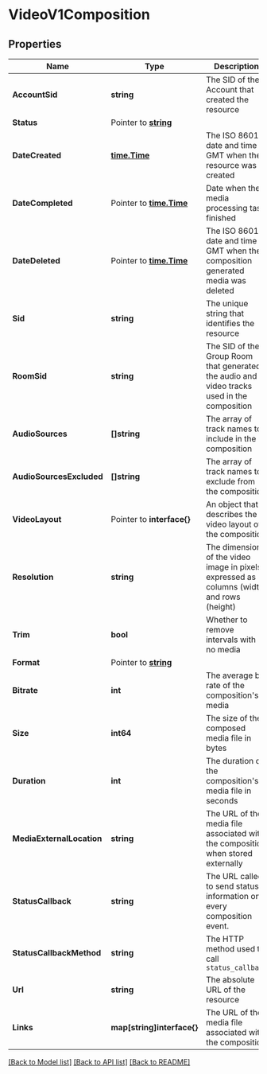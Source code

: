 # VideoV1Composition

## Properties

Name | Type | Description | Notes
------------ | ------------- | ------------- | -------------
**AccountSid** | **string** | The SID of the Account that created the resource |[optional] 
**Status** | Pointer to [**string**](CompositionEnumStatus.md) |  |
**DateCreated** | [**time.Time**](time.Time.md) | The ISO 8601 date and time in GMT when the resource was created |[optional] 
**DateCompleted** | Pointer to [**time.Time**](time.Time.md) | Date when the media processing task finished |
**DateDeleted** | Pointer to [**time.Time**](time.Time.md) | The ISO 8601 date and time in GMT when the composition generated media was deleted |
**Sid** | **string** | The unique string that identifies the resource |[optional] 
**RoomSid** | **string** | The SID of the Group Room that generated the audio and video tracks used in the composition |[optional] 
**AudioSources** | **[]string** | The array of track names to include in the composition |[optional] 
**AudioSourcesExcluded** | **[]string** | The array of track names to exclude from the composition |[optional] 
**VideoLayout** | Pointer to **interface{}** | An object that describes the video layout of the composition |
**Resolution** | **string** | The dimensions of the video image in pixels expressed as columns (width) and rows (height) |[optional] 
**Trim** | **bool** | Whether to remove intervals with no media |[optional] 
**Format** | Pointer to [**string**](CompositionEnumFormat.md) |  |
**Bitrate** | **int** | The average bit rate of the composition's media |[optional] 
**Size** | **int64** | The size of the composed media file in bytes |[optional] 
**Duration** | **int** | The duration of the composition's media file in seconds |[optional] 
**MediaExternalLocation** | **string** | The URL of the media file associated with the composition when stored externally |[optional] 
**StatusCallback** | **string** | The URL called to send status information on every composition event. |[optional] 
**StatusCallbackMethod** | **string** | The HTTP method used to call `status_callback` |[optional] 
**Url** | **string** | The absolute URL of the resource |[optional] 
**Links** | **map[string]interface{}** | The URL of the media file associated with the composition |[optional] 

[[Back to Model list]](../README.md#documentation-for-models) [[Back to API list]](../README.md#documentation-for-api-endpoints) [[Back to README]](../README.md)


